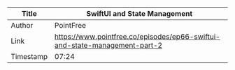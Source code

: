 Title | SwiftUI and State Management
------|-------------------
Author| PointFree
Link  | https://www.pointfree.co/episodes/ep66-swiftui-and-state-management-part-2
Timestamp|07:24
